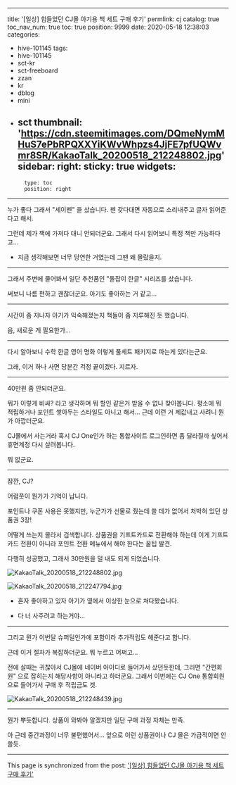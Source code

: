 
---
title: '[일상] 힘들었던 CJ몰 아기용 책 세트 구매 후기'
permlink: cj
catalog: true
toc_nav_num: true
toc: true
position: 9999
date: 2020-05-18 12:38:03
categories:
- hive-101145
tags:
- hive-101145
- sct-kr
- sct-freeboard
- zzan
- kr
- dblog
- mini
- sct
thumbnail: 'https://cdn.steemitimages.com/DQmeNymMHuS7ePbRPQXXYiKWvWhpzs4JjFE7pfUQWvmr8SR/KakaoTalk_20200518_212248802.jpg'
sidebar:
    right:
        sticky: true
widgets:
    -
        type: toc
        position: right
---


누가 좋다 그래서 "세이펜" 을 샀습니다. 펜 갖다대면 자동으로 소리내주고 글자 읽어준다고 해서.

그런데 제가 책에 가져다 대니 안되더군요. 그래서 다시 읽어보니 특정 책만 가능하다고...

* 지금 생각해보면 너무 당연한 거였는데 그땐 왜 몰랐을지.

---

그래서 주변에 물어봐서 일단 추천품인 "돌잡이 한글" 시리즈를 샀습니다. 

써보니 나름 편하고 괜찮더군요. 아기도 좋아하는 거 같고...

---

시간이 좀 지나자 아기가 익숙해졌는지 책들이 좀 지루해진 듯 했습니다.

음, 새로운 게 필요한가...

---

다시 알아보니 수학 한글 영어 명화 이렇게 풀세트 패키지로 파는게 있다는군요.

그래, 이거 하나 사면 당분간 걱정 끝이겠다. 지르자.

---

40만원 좀 안되더군요.

뭐가 이렇게 비싸? 라고 생각하며 뭐 할인 같은거 받을 수 없나 찾아봅니다. 평소에 뭐 적립하거나 포인트 쌓아두는 스타일도 아니고 해서... 근데 이런 거 제값내고 사려니 뭔가 아깝더군요.

CJ몰에서 사는거라 혹시 CJ One인가 하는 통합사이트 로그인하면 좀 달라질까 싶어서 휴면계정 다시 살려봅니다. 

뭐 없군요. 

---

잠깐, CJ?

어렴풋이 뭔가가 기억이 납니다.

포인트나 쿠폰 사용은 못했지만, 누군가가 선물로 줬는데 쓸 데가 없어서 처박혀 있던 상품권 3장!

어떻게 쓰는지 몰라서 검색합니다. 상품권을 기프트카드로 전환해야 하는데 이게 기프트카드 전환이 아니라 포인트 전환 메뉴에서 해야 한다는 꿀팁 발견. 

다행히 성공했고, 그래서 30만원을 덜 내도 되게 되었습니다.

![KakaoTalk_20200518_212248802.jpg](https://cdn.steemitimages.com/DQmeNymMHuS7ePbRPQXXYiKWvWhpzs4JjFE7pfUQWvmr8SR/KakaoTalk_20200518_212248802.jpg)

![KakaoTalk_20200518_212247794.jpg](https://cdn.steemitimages.com/DQmS1WtUXNxU5D51eugpSvxJWsv4zrVx7AWa4jnoPSas47d/KakaoTalk_20200518_212247794.jpg)
<br>

* 혼자 좋아하고 있자 아기가 옆에서 이상한 눈으로 쳐다봤습니다. 

* 다 너 사주려고 하는거야...

---

그리고 뭔가 이번달 슈퍼딜인가에 포함이라 추가적립도 해준다고 합니다. 

근데 이거 절차가 복잡하더군요. 뭐 누르고 어쩌고...

전에 살때는 귀찮아서 CJ몰에 네이버 아이디로 들어가서 샀던듯한데, 그러면 "간편회원" 으로 잡히는지 해당사항이 아니라고 하더군요. 그래서 이번에는 CJ One 통합회원으로 들어가서 구매 후 적립금도 겟. 

![KakaoTalk_20200518_212248439.jpg](https://cdn.steemitimages.com/DQme7TXgTkL4WZLCpCsx3Ygf56vYWtXt8X8NQ29LmiWL6Dw/KakaoTalk_20200518_212248439.jpg)
<br>

---

뭔가 뿌듯합니다. 상품이 와봐야 알겠지만 일단 구매 과정 자체는 만족.

아 근데 중간과정이 너무 불편했어서... 앞으로 이런 상품권이나 CJ 몰은 가급적이면 안쓸듯.

- - -

This page is synchronized from the post: ['[일상] 힘들었던 CJ몰 아기용 책 세트 구매 후기'](https://steemit.com/@glory7/cj)
